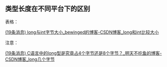 ## 类型长度在不同平台下的区别

表格：

[(19条消息) long与int字节大小_bewinged的博客-CSDN博客_long和int比较大小](https://blog.csdn.net/zengzhihao/article/details/85096793)



注意：

[(19条消息) C语言中的long型是究竟占4个字节还是8个字节？_明天不吃鱼的博客-CSDN博客_long几个字节](https://blog.csdn.net/wankcn/article/details/121209323)